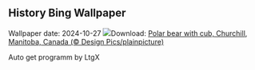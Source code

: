 ## History Bing Wallpaper
Wallpaper date: 2024-10-27
![](https://www.bing.com/th?id=OHR.PolarBearHug_EN-IN1521700160_UHD.jpg&w=1000)Download: [Polar bear with cub, Churchill, Manitoba, Canada (© Design Pics/plainpicture)](https://www.bing.com/th?id=OHR.PolarBearHug_EN-IN1521700160_UHD.jpg)

Auto get programm by LtgX
